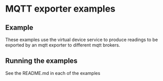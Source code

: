 # MQTT exporter examples

## Example

These examples use the virtual device service to produce readings to be exported by an mqtt exporter to different mqtt brokers.

## Running the examples

See the README.md in each of the examples

